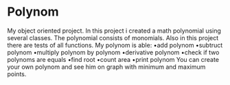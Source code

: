 # Polynom
My object oriented project.
In this project i created a math polynomial using several classes. The polynomial consists of monomials.
Also in this project there are tests of all functions. 
My polynom is able:
      •add polynom
      •subtruct polynom
      •multiply polynom by polynom
      •derivative polynom
      •check if two polynoms are equals
      •find root
      •count area
      •print polynom 
You can create your own polynom and see him on graph with minimum and maximum points.
